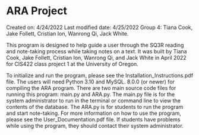 # ARA Project
Created on: 4/24/2022
Last modified date: 4/25/2022
Group 4: Tiana Cook, Jake Follett, Cristian Ion, Wanrong Qi, Jack White.

   This program is designed to help guide a user through the SQ3R reading and note-taking process while taking notes on a text. It was built by Tiana Cook, Jake Follett, Cristian Ion, Wanrong Qi, and Jack White in April 2022 for CIS422 class project 1 at the University of Oregon. 

   To initialize and run the program, please see the Installation_Instructions.pdf file. The users will need Python 3.10 and MySQL. 8.0.0 (or newer) for compiling the ARA program. There are two main source code files for running this program: main.py and ARA.py. The main.py file is for the system administrator to run in the terminal or command line to view the contents of the database. The ARA.py is for students to run the program and start note-taking. For more information on how to use the program, please see the User_Documentation.pdf file. If students have problems while using the program, they should contact their system administrator.
